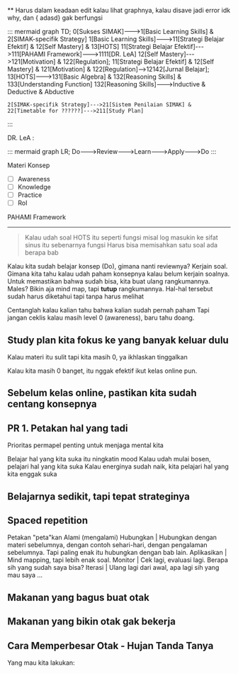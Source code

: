  ** Harus dalam keadaan edit kalau lihat graphnya, kalau disave jadi error idk why, dan { adasd} gak berfungsi

::: mermaid
graph TD;
    0[Sukses SIMAK]--->1[Basic Learning Skills] & 2[SIMAK-specifik Strategy]
    1[Basic Learning Skills]--->11[Strategi Belajar Efektif] & 12[Self Mastery] & 13[HOTS]
    11[Strategi Belajar Efektif]--->111[PAHAMI Framework]--->1111[DR. LeA]
    12[Self Mastery]--->121[Motivation] & 122[Regulation];
    11[Strategi Belajar Efektif] & 12[Self Mastery] & 121[Motivation] & 122[Regulation]-->12142[Jurnal Belajar]; 
    13[HOTS]--->131[Basic Algebra] & 132[Reasoning Skills] & 133[Understanding Function]
    132[Reasoning Skills]--->Inductive & Deductive & Abductive 

    2[SIMAK-specifik Strategy]--->21[Sistem Penilaian SIMAK] & 22[Timetable for ??????]--->211[Study Plan]
:::
 
DR. LeA :

::: mermaid
graph LR;
Do--->Review--->Learn--->Apply--->Do
:::

Materi Konsep
- [ ] Awareness
- [ ] Knowledge
- [ ] Practice
- [ ] RoI

PAHAMI Framework


---
>Kalau udah soal HOTS itu seperti fungsi
misal log masukin ke sifat sinus
itu sebenarnya fungsi
Harus bisa memisahkan satu soal ada berapa bab

Kalau kita sudah belajar konsep (Do), gimana nanti reviewnya? Kerjain soal.
Gimana kita tahu kalau udah paham konsepnya kalau belum kerjain soalnya.
Untuk memastikan bahwa sudah bisa, kita buat ulang rangkumannya.
Males? Bikin aja mind map, tapi **tutup** rangkumannya.
Hal-hal tersebut sudah harus diketahui tapi tanpa harus melihat

Centanglah kalau kalian tahu bahwa kalian sudah pernah paham
Tapi jangan ceklis kalau masih level 0 (awareness), baru tahu doang.

## **Study plan kita fokus ke yang banyak keluar dulu**
Kalau materi itu sulit tapi kita masih 0, ya ikhlaskan
tinggalkan

Kalau kita masih 0 banget, itu nggak efektif ikut kelas online pun.

## **Sebelum kelas online, pastikan kita sudah centang konsepnya**

## **PR 1. Petakan hal yang tadi**

Prioritas permapel penting untuk menjaga mental kita

Belajar hal yang kita suka itu ningkatin mood
Kalau udah mulai bosen, pelajari hal yang kita suka
Kalau energinya sudah naik, kita pelajari hal yang kita enggak suka

## **Belajarnya sedikit, tapi tepat strateginya**

## **Spaced repetition**

Petakan "peta"kan
Alami (mengalami)
Hubungkan | Hubungkan dengan materi sebelumnya, dengan contoh sehari-hari, dengan pengalaman sebelumnya. Tapi paling enak itu hubungkan dengan bab lain.
Aplikasikan | Mind mapping, tapi lebih enak soal.
Monitor | Cek lagi, evaluasi lagi. Berapa sih yang sudah saya bisa?
Iterasi | Ulang lagi dari awal, apa lagi sih yang mau saya ...

## **Makanan yang bagus buat otak**
## **Makanan yang bikin otak gak bekerja**
## **Cara Memperbesar Otak - Hujan Tanda Tanya**

Yang mau kita lakukan:
